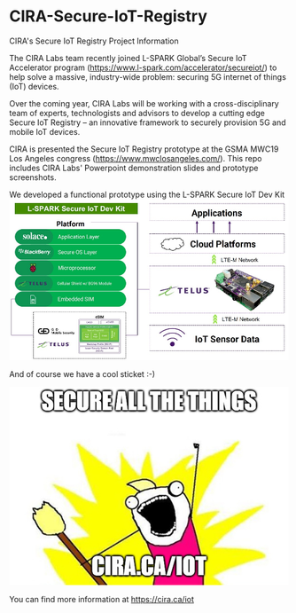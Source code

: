 # CIRA-Secure-IoT-Registry
CIRA's Secure IoT Registry Project Information

The CIRA Labs team recently joined L-SPARK Global’s Secure IoT Accelerator program (https://www.l-spark.com/accelerator/secureiot/) to help solve a massive, industry-wide problem: securing 5G internet of things (IoT) devices.

Over the coming year, CIRA Labs will be working with a cross-disciplinary team of experts, technologists and advisors to develop a cutting edge Secure IoT Registry – an innovative framework to securely provision 5G and mobile IoT devices.

CIRA is presented the Secure IoT Registry prototype at the GSMA MWC19 Los Angeles congress (https://www.mwclosangeles.com/).  This repo includes CIRA Labs' Powerpoint demonstration slides and prototype screenshots.

We developed a functional prototype using the L-SPARK Secure IoT Dev Kit
![L-SPARK Secure IoT DEv Kit](/images/LSPARKDEVKIT.JPG)

And of course we have a cool sticket :-)

![CIRA Secure all the things](/images/iot-sticker_191010.jpg)

You can find more information at https://cira.ca/iot
